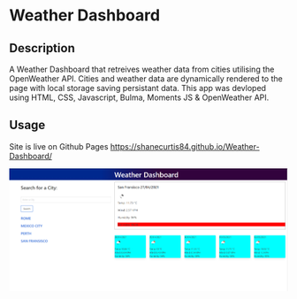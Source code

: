 # Weather Dashboard


## Description

A Weather Dashboard that retreives weather data from cities utilising the OpenWeather API. Cities and weather data are dynamically rendered to the page with local storage saving persistant data. This app was devloped using HTML, CSS, Javascript, Bulma, Moments JS & OpenWeather API.







## Usage


Site is live on Github Pages https://shanecurtis84.github.io/Weather-Dashboard/

   ![Sceenshot 1](https://github.com/ShaneCurtis84/Weather-Dashboard/blob/main/assets/images/screenshot1.PNG)

